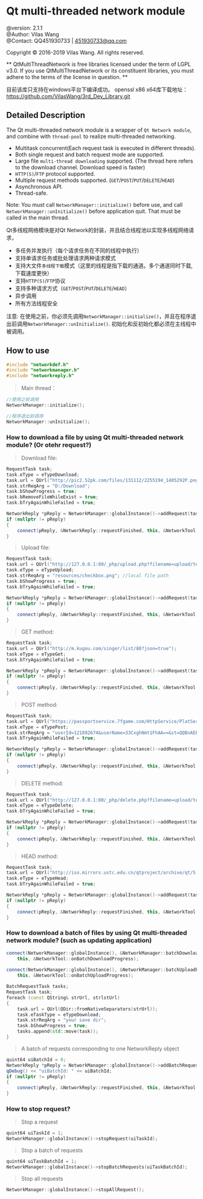 Qt multi-threaded network module
==============================================================================================================================
@version:	2.1.1   
@Author:	Vilas Wang  
@Contact:	QQ451930733 | 451930733@qq.com  



> 
Copyright © 2016-2019 Vilas Wang. All rights reserved.

** QtMultiThreadNetwork is free libraries licensed under the term of LGPL v3.0.
If you use QtMultiThreadNetwork or its constituent libraries, you must adhere to the terms of the license in question. **


目前该库只支持在windows平台下编译成功。
openssl x86 x64库下载地址：https://github.com/VilasWang/3rd_Dev_Library.git




## Detailed Description

The Qt multi-threaded network module is a wrapper of `Qt Network module`, and combine with `thread-pool` to realize multi-threaded networking.
- Multitask concurrent(Each request task is executed in different threads).
- Both single request and batch request mode are supported.
- Large file `multi-thread downloading` supported. (The thread here refers to the download channel. Download speed is faster)
- `HTTP(S)`/`FTP` protocol supported.
- Multiple request methods supported. (`GET`/`POST`/`PUT`/`DELETE`/`HEAD`)
- Asynchronous API.
- Thread-safe.

Note:	You must call `NetworkManager::initialize()` before use, and call `NetworkManager::unInitialize()` before application quit. 
	That must be called in the main thread.


Qt多线程网络模块是对Qt Network的封装，并且结合线程池以实现多线程网络请求，
- 多任务并发执行（每个请求任务在不同的线程中执行）
- 支持单请求任务或批处理请求两种请求模式
- 支持大文件`多线程下载`模式（这里的线程是指下载的通道。多个通道同时下载, 下载速度更快）
- 支持`HTTP(S)`/`FTP`协议
- 支持多种请求方式（`GET`/`POST`/`PUT`/`DELETE`/`HEAD`）
- 异步调用
- 所有方法线程安全

注意:	在使用之前，你必须先调用`NetworkManager::initialize()`，并且在程序退出前调用`NetworkManager::unInitialize()`.
	初始化和反初始化都必须在主线程中被调用。



## How to use

```CPP
#include "networkdef.h"
#include "networkmanager.h"
#include "networkreply.h"
```

>Main thread：
>

```CPP
//使用之前调用
NetworkManager::initialize();

//程序退出前调用
NetworkManager::unInitialize();
```




### How to download a file by using Qt multi-threaded network module? (Or otehr request?)

>Download file:
```CPP
RequestTask task;
task.eType = eTypeDownload;
task.url = QUrl("http://pic2.52pk.com/files/131112/2255194_1405292P.png");
task.strReqArg = "D:/Download";
task.bShowProgress = true;
task.bRemoveFileWhileExist = true;
task.bTryAgainWhileFailed = true;

NetworkReply *pReply = NetworkManager::globalInstance()->addRequest(task);
if (nullptr != pReply)
{
	connect(pReply, &NetworkReply::requestFinished, this, &NetworkTool::onRequestFinished);
}
```

>Upload file:
```CPP
RequestTask task;
task.url = QUrl("http://127.0.0.1:80/_php/upload.php?filename=upload/test.txt");
task.eType = eTypeUpload;
task.strReqArg = "resources/checkbox.png"; //local file path
task.bShowProgress = true;
task.bTryAgainWhileFailed = true;

NetworkReply *pReply = NetworkManager::globalInstance()->addRequest(task);
if (nullptr != pReply)
{
	connect(pReply, &NetworkReply::requestFinished, this, &NetworkTool::onRequestFinished);
}
```

>GET method:
```CPP
RequestTask task;
task.url = QUrl("http://m.kugou.com/singer/list/88?json=true");
task.eType = eTypeGet;
task.bTryAgainWhileFailed = true;

NetworkReply *pReply = NetworkManager::globalInstance()->addRequest(task);
if (nullptr != pReply)
{
	connect(pReply, &NetworkReply::requestFinished, this, &NetworkTool::onRequestFinished);
}
```

>POST method:
```CPP
RequestTask task;
task.url = QUrl("https://passportservice.7fgame.com/HttpService/PlatService.ashx");
task.eType = eTypePost;
task.strReqArg = "userId=121892674&userName=33CxghNmt1FhAA==&st=QQBnAEEAQQBBAEUATAB2AFEAdwBjAEEAQQBBAEEAQQBBAEEAQQBBAEEATAB2AFAANwBoAE4AcwBJAC8AbwBWAFMAQQArAEQAVgBIADIAdgAyAHcARgBRAGYANABJAHkAOQA3AFAAYQBkAFMARwBoAEoAKwBUAEoAcAAzADkAVgBYAFYAMwBDAE4AVABiAHEAZQB3AE4AMAANAAoAOABlAHUANQBBAHMAUwBYAFEAbQAyAFUAWQBmAHEAMgA1ADkAcQBvAG4AZQBCAFEAYgB5AE8ANwAyAFQAMQB0AGwARwBIADYAdAB1AGYAYQBxAEoAMwBnAFUARwA4AGoAdQA5AGsAOQBzAFoAYQB1AHAARwBjAE8ANABnADIAegBnADIANgB1AEcANwBoAHAAUwBHADIAVQANAAoAWQBmAHEAMgA1ADkAcQBvAG4AZQBCAFEAYgB5AE8ANwAyAFQAMAA9AA==";
task.bTryAgainWhileFailed = true;

NetworkReply *pReply = NetworkManager::globalInstance()->addRequest(task);
if (nullptr != pReply)
{
	connect(pReply, &NetworkReply::requestFinished, this, &NetworkTool::onRequestFinished);
}
```

>DELETE method:
```CPP
RequestTask task;
task.url = QUrl("http://127.0.0.1:80/_php/delete.php?filename=upload/test.txt");
task.eType = eTypeDelete;
task.bTryAgainWhileFailed = true;

NetworkReply *pReply = NetworkManager::globalInstance()->addRequest(task);
if (nullptr != pReply)
{
	connect(pReply, &NetworkReply::requestFinished, this, &NetworkTool::onRequestFinished);
}
```

>HEAD method:
```CPP
RequestTask task;
task.url = QUrl("http://iso.mirrors.ustc.edu.cn/qtproject/archive/qt/5.12/5.12.1/single/qt-everywhere-src-5.12.1.zip");
task.eType = eTypeHead;
task.bTryAgainWhileFailed = true;

NetworkReply *pReply = NetworkManager::globalInstance()->addRequest(task);
if (nullptr != pReply)
{
	connect(pReply, &NetworkReply::requestFinished, this, &NetworkTool::onRequestFinished);
}
```


### How to download a batch of files by using Qt multi-threaded network module? (such as updating application)

```cpp
connect(NetworkManager::globalInstance(), &NetworkManager::batchDownloadProgress,
	this, &NetworkTool::onBatchDownloadProgress);
	
connect(NetworkManager::globalInstance(), &NetworkManager::batchUploadProgress,
	this, &NetworkTool::onBatchUploadProgress);

BatchRequestTask tasks;
RequestTask task;
foreach (const QString& strUrl, strlstUrl)
{
	task.url = QUrl(QDir::fromNativeSeparators(strUrl));
	task.eTaskType = eTypeDownload;
	task.strReqArg = "your save dir";
	task.bShowProgress = true;
	tasks.append(std::move(task));
}
```

>A batch of requests corresponding to one NetworkReply object
> 
```cpp
quint64 uiBatchId = 0;
NetworkReply *pReply = NetworkManager::globalInstance()->addBatchRequest(tasks, uiBatchId);
qDebug() << "uiBatchId: " << uiBatchId;
if (nullptr != pReply)
{
	connect(pReply, &NetworkReply::requestFinished, this, &NetworkTool::onRequestFinished);
}
```


### How to stop request?

>Stop a request
> 
```cpp
quint64 uiTaskId = 1;
NetworkManager::globalInstance()->stopRequest(uiTaskId);
```

>Stop a batch of requests
> 
```cpp
quint64 uiTaskBatchId = 1;
NetworkManager::globalInstance()->stopBatchRequests(uiTaskBatchId);
```

>Stop all requests
> 
```cpp
NetworkManager::globalInstance()->stopAllRequest();
```
